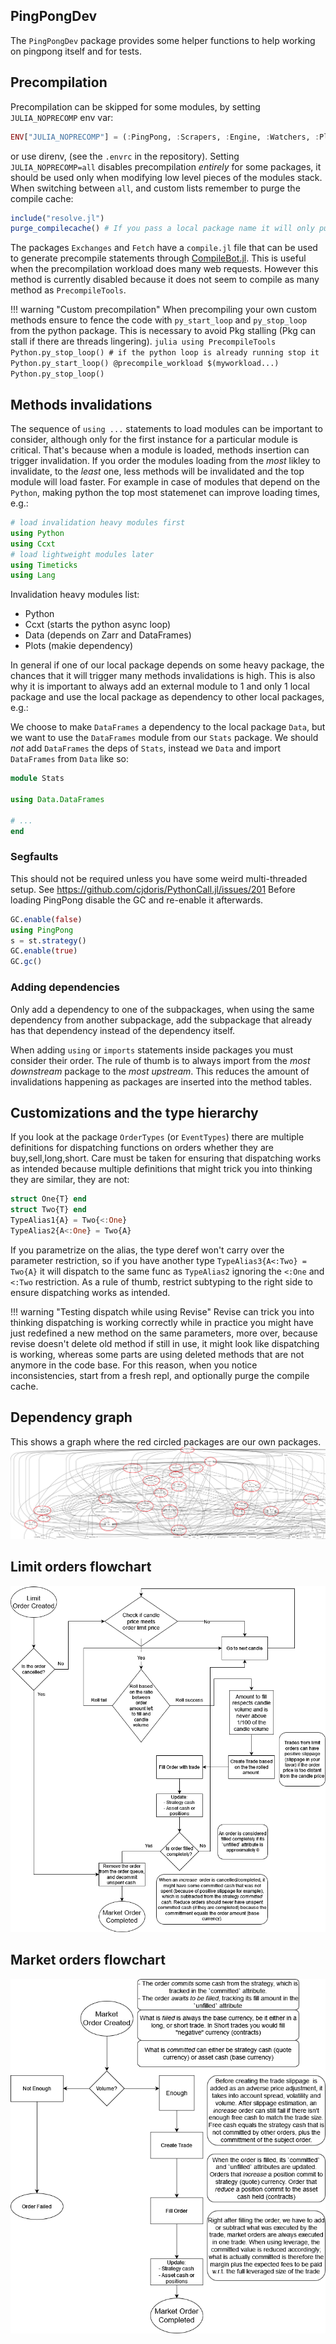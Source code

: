 ## PingPongDev
The `PingPongDev` package provides some helper functions to help working on pingpong itself and for tests.

## Precompilation

Precompilation can be skipped for some modules, by setting `JULIA_NOPRECOMP` env var:

```julia
ENV["JULIA_NOPRECOMP"] = (:PingPong, :Scrapers, :Engine, :Watchers, :Plotting, :Stats)
```

or use direnv, (see the `.envrc` in the repository).
Setting `JULIA_NOPRECOMP=all` disables precompilation _entirely_ for some packages, it should be used only when modifying low level pieces of the modules stack.
When switching between `all`, and custom lists remember to purge the compile cache:

```julia
include("resolve.jl")
purge_compilecache() # If you pass a local package name it will only purge that package comp cache
```

The packages `Exchanges` and `Fetch` have a `compile.jl` file that can be used to generate precompile statements through [CompileBot.jl](https://github.com/aminya/CompileBot.jl). This is useful when the precompilation workload does many web requests. However this method is currently disabled because it does not seem to compile as many method as `PrecompileTools`.

!!! warning "Custom precompilation"
    When precompiling your own custom methods ensure to fence the code with `py_start_loop` and `py_stop_loop` from the python package. This is necessary to avoid Pkg stalling (Pkg can stall if there are threads lingering).
    ```julia
    using PrecompileTools
    Python.py_stop_loop() # if the python loop is already running stop it
    Python.py_start_loop()
    @precompile_workload $(myworkload...)
    Python.py_stop_loop()
    ```

## Methods invalidations

The sequence of `using ...` statements to load modules can be important to consider, although only for the first instance for a particular module is critical. That's because when a module is loaded, methods insertion can trigger invalidation. If you order the modules loading from the _most_ likley to invalidate, to the _least_ one, less methods will be invalidated and the top module will load faster.
For example in case of modules that depend on the `Python`, making python the top most statemenet can improve loading times, e.g.:

```julia
# load invalidation heavy modules first
using Python
using Ccxt
# load lightweight modules later
using Timeticks
using Lang
```

Invalidation heavy modules list:

- Python
- Ccxt (starts the python async loop)
- Data (depends on Zarr and DataFrames)
- Plots (makie dependency)

In general if one of our local package depends on some heavy package, the chances that it will trigger many methods invalidations is high. This is also why it is important to always add an external module to 1 and only 1 local package and use the local package as dependency to other local packages, e.g.:

We choose to make `DataFrames` a dependency to the local package `Data`, but we want to use the `DataFrames` module from our `Stats` package. We should _not_ add `DataFrames` the deps of `Stats`, instead we `Data` and import `DataFrames` from `Data` like so:

```julia
module Stats

using Data.DataFrames

# ...
end
```

### Segfaults
This should not be required unless you have some weird multi-threaded setup.
See https://github.com/cjdoris/PythonCall.jl/issues/201
Before loading PingPong disable the GC and re-enable it afterwards.

``` julia
GC.enable(false)
using PingPong
s = st.strategy()
GC.enable(true)
GC.gc()
```

### Adding dependencies

Only add a dependency to one of the subpackages, when using the same dependency from another subpackage, add the subpackage that already has that dependency instead of the dependency itself.

When adding `using` or `imports` statements inside packages you must consider their order. The rule of thumb is to always import from the _most downstream_ package to the _most upstream_. This reduces the amount of invalidations happening as packages are inserted into the method tables.

## Customizations and the type hierarchy

If you look at the package `OrderTypes` (or `EventTypes`) there are multiple definitions for dispatching functions on orders whether they are buy,sell,long,short. Care must be taken for ensuring that dispatching works as intended because multiple definitions that might trick you into thinking they are similar, they are not:

```julia
struct One{T} end
struct Two{T} end
TypeAlias1{A} = Two{<:One}
TypeAlias2{A<:One} = Two{A}
```

If you parametrize on the alias, the type deref won't carry over the parameter restriction, so if you have another type `TypeAlias3{A<:Two} = Two{A}` it will dispatch to the same func as `TypeAlias2` ignoring the `<:One` and `<:Two` restriction. As a rule of thumb, restrict subtyping to the right side to ensure dispatching works as intended.

!!! warning "Testing dispatch while using Revise"
    Revise can trick you into thinking dispatching is working correctly while in practice you might have just redefined a new method on the same parameters, more over, because revise doesn't delete old method if still in use, it might look like dispatching is working, whereas some parts are using deleted methods that are not anymore in the code base. For this reason, when you notice inconsistencies, start from a fresh repl, and optionally purge the compile cache.

## Dependency graph

This shows a graph where the red circled packages are our own packages.
[![PingPong dependencies graph](./assets/PingPong-deps.png)](./assets/PingPong-deps.png)

## Limit orders flowchart

[![Limit Orders Flowchart](./assets/limit-orders.png)](./assets/limit-orders.png)

## Market orders flowchart

[![Market Orders Flowchart](./assets/market-orders.png)](./assets/market-orders.png)


